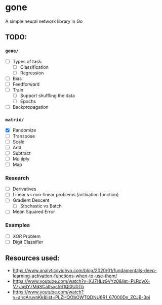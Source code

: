 # gone

A simple neural network library in Go

## TODO:

### `gone/`

- [ ] Types of task:
    - [ ] Classification
    - [ ] Regression
- [ ] Bias
- [ ] Feedforward
- [ ] Train
    - [ ] Support shuffling the data
    - [ ] Epochs
- [ ] Backpropagation

### `matrix/`

- [x] Randomize
- [ ] Transpose
- [ ] Scale
- [ ] Add
- [ ] Subtract
- [ ] Multiply
- [ ] Map

### Research

- [ ] Derivatives
- [ ] Linear vs non-linear problems (activation function)
- [ ] Gradient Descent
    - [ ] Stochastic vs Batch
- [ ] Mean Squared Error

### Examples

- [ ] XOR Problem
- [ ] Digit Classifier

## Resources used:

- https://www.analyticsvidhya.com/blog/2020/01/fundamentals-deep-learning-activation-functions-when-to-use-them/
- https://www.youtube.com/watch?v=XJ7HLz9VYz0&list=PLRqwX-V7Uu6Y7MdSCaIfsxc561QI0U0Tb
- https://www.youtube.com/watch?v=aircAruvnKk&list=PLZHQObOWTQDNU6R1_67000Dx_ZCJB-3pi
